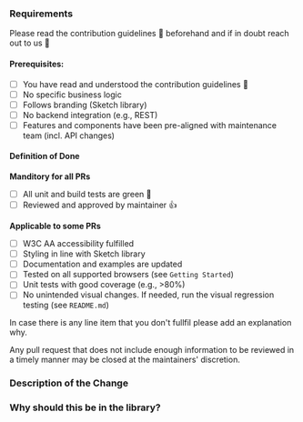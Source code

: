 ### Requirements

Please read the contribution guidelines :notebook_with_decorative_cover: beforehand and if in doubt reach out to us :pray:

#### Prerequisites: 
- [ ] You have read and understood the contribution guidelines :blue_book:
- [ ] No specific business logic
- [ ] Follows branding (Sketch library)
- [ ] No backend integration (e.g., REST)
- [ ] Features and components have been pre-aligned with maintenance team (incl. API changes)

#### Definition of Done
**Manditory for all PRs** 
- [ ] All unit and build tests are green 🚦 
- [ ] Reviewed and approved by maintainer :+1:

**Applicable to some PRs** 
- [ ] W3C AA accessibility fulfilled
- [ ] Styling in line with Sketch library  
- [ ] Documentation and examples are updated
- [ ] Tested on all supported browsers (see `Getting Started`)
- [ ] Unit tests with good coverage (e.g., >80%)
- [ ] No unintended visual changes. If needed, run the visual regression testing (see `README.md`)

In case there is any line item that you don't fullfil please add an explanation why. 

Any pull request that does not include enough information to be reviewed in a timely manner may be closed at the maintainers' discretion.

### Description of the Change

### Why should this be in the library?
